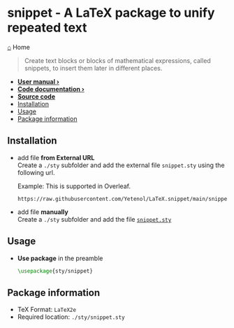 <h1> snippet - A LaTeX package to unify repeated text </h1>

[⌂](README.md) Home

> Create text blocks or blocks of mathematical expressions, called snippets, to insert them later in different places.

- **[User manual ›](manual.md)**  
- **[Code documentation ›](documentation.md)**  
- **[Source code](snippet.sty)**
- [Installation](#installation)
- [Usage](#usage)
- [Package information](#package-information)

## Installation

- add file **from External URL**  
    Create a `./sty` subfolder and add the external file `snippet.sty` using the following url.  
    
    Example: This is supported in Overleaf.
    ```
    https://raw.githubusercontent.com/Yetenol/LaTeX.snippet/main/snippet.sty
    ```

- add file **manually**  
    Create a `./sty` subfolder and add the file [`snippet.sty`](https://raw.githubusercontent.com/Yetenol/LaTeX.snippet/main/snippet.sty)

## Usage

- **Use package** in the preamble
    ```latex
    \usepackage{sty/snippet}
    ```

## Package information

- TeX Format:        `LaTeX2e`
- Required location: `./sty/snippet.sty`